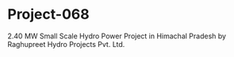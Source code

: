 # Project-068
2.40 MW Small Scale Hydro Power Project in Himachal Pradesh by Raghupreet Hydro Projects Pvt. Ltd.
